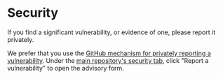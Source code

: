 # Security

If you find a significant vulnerability, or evidence of one, please report it privately.

We prefer that you use the
[GitHub mechanism for privately reporting a vulnerability](https://docs.github.com/en/code-security/security-advisories/guidance-on-reporting-and-writing/privately-reporting-a-security-vulnerability#privately-reporting-a-security-vulnerability).
Under the
[main repository's security tab](https://github.com/reactive-firewall-org/multicast/security), click
"Report a vulnerability" to open the advisory form.
